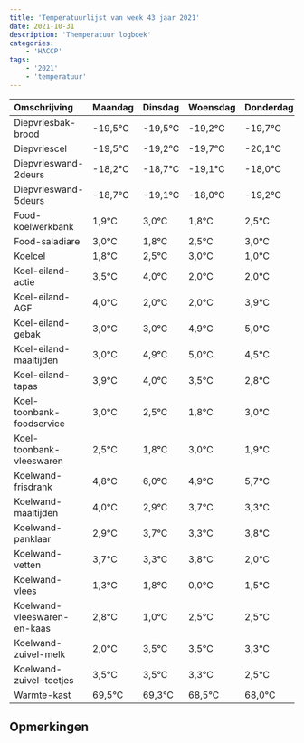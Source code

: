 ```yaml
---
title: 'Temperatuurlijst van week 43 jaar 2021'
date: 2021-10-31
description: 'Themperatuur logboek'
categories:
    - 'HACCP'
tags:
    - '2021'
    - 'temperatuur'
---
```

|Omschrijving|Maandag|Dinsdag|Woensdag|Donderdag|Vrijdag|Zaterdag|Zondag|
|:---|:---|:---|:---|:---|:---|:---|:---|
|Diepvriesbak-brood|-19,5°C|-19,5°C|-19,2°C|-19,7°C|-20,1°C|-19,0°C|-20,2°C|
|Diepvriescel|-19,5°C|-19,2°C|-19,7°C|-20,1°C|-19,0°C|-20,2°C|-19,5°C|
|Diepvrieswand-2deurs|-18,2°C|-18,7°C|-19,1°C|-18,0°C|-19,2°C|-18,5°C|-18,0°C|
|Diepvrieswand-5deurs|-18,7°C|-19,1°C|-18,0°C|-19,2°C|-18,5°C|-18,0°C|-20,0°C|
|Food-koelwerkbank|1,9°C|3,0°C|1,8°C|2,5°C|3,0°C|1,0°C|1,0°C|
|Food-saladiare|3,0°C|1,8°C|2,5°C|3,0°C|1,0°C|1,0°C|2,9°C|
|Koelcel|1,8°C|2,5°C|3,0°C|1,0°C|1,0°C|2,9°C|3,0°C|
|Koel-eiland-actie|3,5°C|4,0°C|2,0°C|2,0°C|3,9°C|4,0°C|3,5°C|
|Koel-eiland-AGF|4,0°C|2,0°C|2,0°C|3,9°C|4,0°C|3,5°C|2,8°C|
|Koel-eiland-gebak|3,0°C|3,0°C|4,9°C|5,0°C|4,5°C|3,8°C|5,0°C|
|Koel-eiland-maaltijden|3,0°C|4,9°C|5,0°C|4,5°C|3,8°C|5,0°C|3,9°C|
|Koel-eiland-tapas|3,9°C|4,0°C|3,5°C|2,8°C|4,0°C|2,9°C|3,7°C|
|Koel-toonbank-foodservice|3,0°C|2,5°C|1,8°C|3,0°C|1,9°C|2,7°C|2,3°C|
|Koel-toonbank-vleeswaren|2,5°C|1,8°C|3,0°C|1,9°C|2,7°C|2,3°C|2,8°C|
|Koelwand-frisdrank|4,8°C|6,0°C|4,9°C|5,7°C|5,3°C|5,8°C|4,0°C|
|Koelwand-maaltijden|4,0°C|2,9°C|3,7°C|3,3°C|3,8°C|2,0°C|3,5°C|
|Koelwand-panklaar|2,9°C|3,7°C|3,3°C|3,8°C|2,0°C|3,5°C|3,5°C|
|Koelwand-vetten|3,7°C|3,3°C|3,8°C|2,0°C|3,5°C|3,5°C|3,3°C|
|Koelwand-vlees|1,3°C|1,8°C|0,0°C|1,5°C|1,5°C|1,3°C|0,5°C|
|Koelwand-vleeswaren-en-kaas|2,8°C|1,0°C|2,5°C|2,5°C|2,3°C|1,5°C|1,0°C|
|Koelwand-zuivel-melk|2,0°C|3,5°C|3,5°C|3,3°C|2,5°C|2,0°C|3,2°C|
|Koelwand-zuivel-toetjes|3,5°C|3,5°C|3,3°C|2,5°C|2,0°C|3,2°C|2,4°C|
|Warmte-kast|69,5°C|69,3°C|68,5°C|68,0°C|69,2°C|68,4°C|69,5°C|

## Opmerkingen


